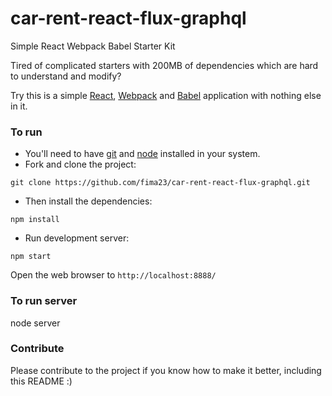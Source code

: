# car-rent-react-flux-graphql
Simple React Webpack Babel Starter Kit

Tired of complicated starters with 200MB of dependencies which are hard to understand and modify?

Try this is a simple [React](https://facebook.github.io/react/), [Webpack](http://webpack.github.io/) and [Babel](https://babeljs.io/) application with nothing else in it.

### To run

* You'll need to have [git](https://git-scm.com/) and [node](https://nodejs.org/en/) installed in your system.
* Fork and clone the project:

```
git clone https://github.com/fima23/car-rent-react-flux-graphql.git
```

* Then install the dependencies:

```
npm install
```

* Run development server:

```
npm start
```

Open the web browser to `http://localhost:8888/`

### To run server

node server

### Contribute
Please contribute to the project if you know how to make it better, including this README :)
